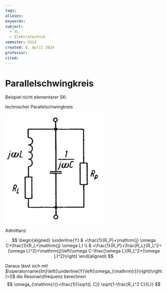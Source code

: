 ```yaml
---
tags: 
aliases: 
keywords: 
subject:
  - VL
  - Elektrotechnik
semester: SS24
created: 8. April 2024
professor: 
cited:
---
```

 

# Parallelschwingkreis

Beispiel nicht elementarer SK:

technischer Parallelschwingkreis


![](assets/Pasted%20image%2020240408102500.png)


Admittanz 

$$
\begin{aligned}
\underline{Y} & =\frac{1}{R_P}+\mathrm{j} \omega C+\frac{1}{R_L+\mathrm{j} \omega L} \\
& =\frac{1}{R_P}+\frac{R_L}{R_L^2+(\omega L)^2}+\mathrm{j}\left(\omega C-\frac{\omega L}{R_L^2+(\omega L)^2}\right)
\end{aligned}
$$

Daraus lässt sich mit $\operatorname{Im}\left(\underline{Y}\left(\omega_{\mathrm{r}}\right)\right)=0$ die Resonanzfrequenz berechnen
$$
\omega_{\mathrm{r}}=\frac{1}{\sqrt{L C}} \sqrt{1-\frac{R_L^2 C}{L}}
$$